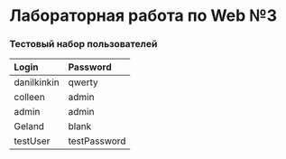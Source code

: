 # Лабораторная работа по Web №3

### Тестовый набор пользователей

| Login        | Password     |
| :----------- |:-------------|
| danilkinkin  | qwerty       |
| colleen      | admin        |
| admin        | admin        |
| Geland       | blank        |
| testUser     | testPassword |
